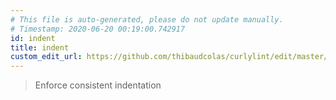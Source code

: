 ```yaml
---
# This file is auto-generated, please do not update manually.
# Timestamp: 2020-06-20 00:19:00.742917
id: indent
title: indent
custom_edit_url: https://github.com/thibaudcolas/curlylint/edit/master/curlylint/rules/indent/indent.py
---
```


> Enforce consistent indentation
